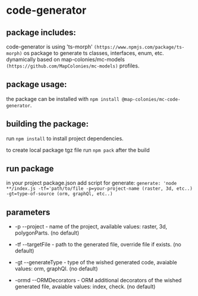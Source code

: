 # code-generator

## package includes:
code-generator is using 'ts-morph' `(https://www.npmjs.com/package/ts-morph)` os package to generate ts classes, interfaces, enum, etc. dynamically based on map-colonies/mc-models `(https://github.com/MapColonies/mc-models)` profiles.
## package usage:

the package can be installed with `npm install @map-colonies/mc-code-generator`.

## building the package:

run `npm install` to install project dependencies.

to create local package tgz file run `npm pack` after the build

## run package

in your project package.json add script for generate:
`generate: 'node **/index.js -tf='path/to/file -p=your-project-name (raster, 3d, etc..) -gt=type-of-source (orm, graphQl, etc..)`


## parameters
* -p --project    - name of the project, available values:
 raster, 3d, polygonParts. (no default)

 * -tf --targetFile  - path to the generated file, override file if  exists. (no default)

 * -gt --generateType  - type of the wished generated code, avaiable values: orm, graphQl. (no default)

 * -ormd --ORMDecorators  - ORM additional decorators of the wished generated file, avaiable values: index, check. (no default)